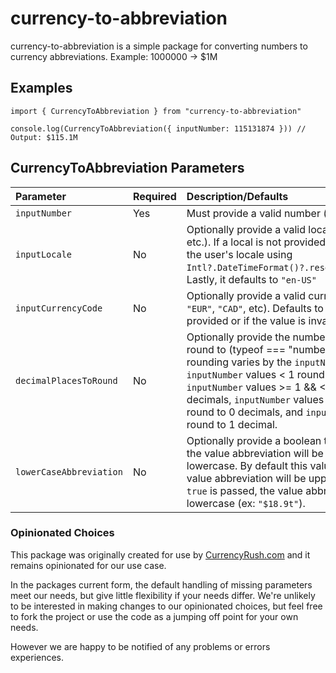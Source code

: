 
# currency-to-abbreviation
currency-to-abbreviation is a simple package for converting numbers to currency abbreviations. Example: 1000000 -> $1M

## Examples
```
import { CurrencyToAbbreviation } from "currency-to-abbreviation"

console.log(CurrencyToAbbreviation({ inputNumber: 115131874 })) // Output: $115.1M

```

## CurrencyToAbbreviation Parameters

|Parameter | Required | Description/Defaults
| :--- | :--- | :--- |
|`inputNumber` | Yes | Must provide a valid number (typeof === "number")
|`inputLocale` | No | Optionally provide a valid local (`"en-US"`, `"de-DE"`, etc.). If a local is not provided it will attempt to find the user's locale using `Intl?.DateTimeFormat()?.resolvedOptions()?.locale`. Lastly, it defaults to `"en-US"`
|`inputCurrencyCode` | No | Optionally provide a valid currency code (`"USD"`, `"EUR"`, `"CAD"`, etc). Defaults to `"USD"` if a value is not provided or if the value is invalid.
|`decimalPlacesToRound` | No | Optionally provide the number of decimal places to round to (typeof === "number"). The default rounding varies by the `inputNumber` value. By default, `inputNumber` values < 1 round to 2 decimals, `inputNumber` values >= 1 && <100 round to 2 decimals, `inputNumber` values >= 100 && <1000 round to 0 decimals, and `inputNumber` values >= 1000 round to 1 decimal.
|`lowerCaseAbbreviation` | No | Optionally provide a boolean to determine whether the value abbreviation will be uppercase or lowercase. By default this value is false, meaning the value abbreviation will be uppercase (ex: `"€12,6M"`). If `true` is passed, the value abbreviation will be lowercase (ex: `"$18.9t"`).

### Opinionated Choices
This package was originally created for use by [CurrencyRush.com](https://currencyrush.com/) and it remains opinionated for our use case.

In the packages current form, the default handling of missing parameters meet our needs, but give little flexibility if your needs differ. We're unlikely to be interested in making changes to our opinionated choices, but feel free to fork the project or use the code as a jumping off point for your own needs.

However we are happy to be notified of any problems or errors experiences.


